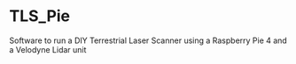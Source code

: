 # TLS_Pie
Software to run a DIY Terrestrial Laser Scanner using a Raspberry Pie 4 and a Velodyne Lidar unit
